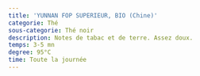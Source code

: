 ```yaml
---
title: 'YUNNAN FOP SUPERIEUR, BIO (Chine)'
categorie: Thé
sous-categorie: Thé noir
description: Notes de tabac et de terre. Assez doux.
temps: 3-5 mn
degree: 95°C
time: Toute la journée
---
```



